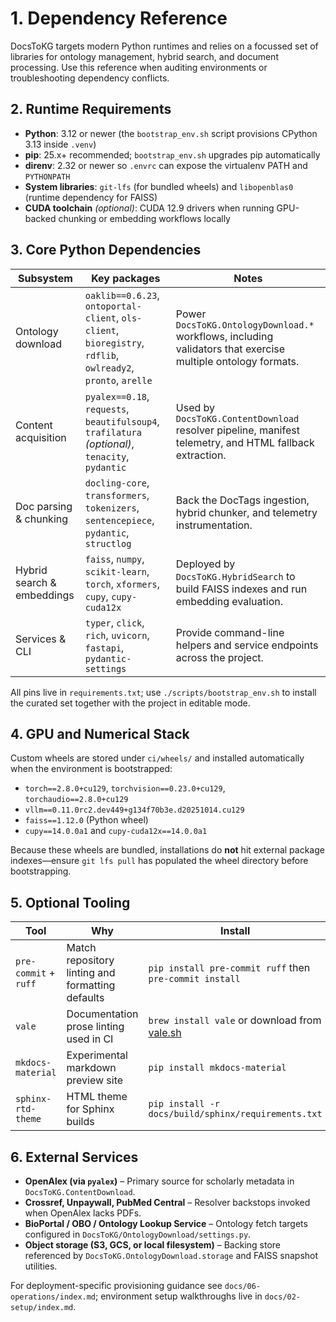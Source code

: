 # 1. Dependency Reference

DocsToKG targets modern Python runtimes and relies on a focussed set of libraries for
ontology management, hybrid search, and document processing. Use this reference when
auditing environments or troubleshooting dependency conflicts.

## 2. Runtime Requirements

- **Python**: 3.12 or newer (the `bootstrap_env.sh` script provisions CPython 3.13 inside `.venv`)
- **pip**: 25.x+ recommended; `bootstrap_env.sh` upgrades pip automatically
- **direnv**: 2.32 or newer so `.envrc` can expose the virtualenv PATH and `PYTHONPATH`
- **System libraries**: `git-lfs` (for bundled wheels) and `libopenblas0` (runtime dependency for FAISS)
- **CUDA toolchain** *(optional)*: CUDA 12.9 drivers when running GPU-backed chunking or embedding workflows locally

## 3. Core Python Dependencies

| Subsystem | Key packages | Notes |
|-----------|--------------|-------|
| Ontology download | `oaklib==0.6.23`, `ontoportal-client`, `ols-client`, `bioregistry`, `rdflib`, `owlready2`, `pronto`, `arelle` | Power `DocsToKG.OntologyDownload.*` workflows, including validators that exercise multiple ontology formats. |
| Content acquisition | `pyalex==0.18`, `requests`, `beautifulsoup4`, `trafilatura` *(optional)*, `tenacity`, `pydantic` | Used by `DocsToKG.ContentDownload` resolver pipeline, manifest telemetry, and HTML fallback extraction. |
| Doc parsing & chunking | `docling-core`, `transformers`, `tokenizers`, `sentencepiece`, `pydantic`, `structlog` | Back the DocTags ingestion, hybrid chunker, and telemetry instrumentation. |
| Hybrid search & embeddings | `faiss`, `numpy`, `scikit-learn`, `torch`, `xformers`, `cupy`, `cupy-cuda12x` | Deployed by `DocsToKG.HybridSearch` to build FAISS indexes and run embedding evaluation. |
| Services & CLI | `typer`, `click`, `rich`, `uvicorn`, `fastapi`, `pydantic-settings` | Provide command-line helpers and service endpoints across the project. |

All pins live in `requirements.txt`; use `./scripts/bootstrap_env.sh` to install the curated set together with the project in editable mode.

## 4. GPU and Numerical Stack

Custom wheels are stored under `ci/wheels/` and installed automatically when the environment is bootstrapped:

- `torch==2.8.0+cu129`, `torchvision==0.23.0+cu129`, `torchaudio==2.8.0+cu129`
- `vllm==0.11.0rc2.dev449+g134f70b3e.d20251014.cu129`
- `faiss==1.12.0` (Python wheel)
- `cupy==14.0.0a1` and `cupy-cuda12x==14.0.0a1`

Because these wheels are bundled, installations do **not** hit external package indexes—ensure `git lfs pull` has populated the wheel directory before bootstrapping.

## 5. Optional Tooling

| Tool | Why | Install |
|------|-----|---------|
| `pre-commit` + `ruff` | Match repository linting and formatting defaults | `pip install pre-commit ruff` then `pre-commit install` |
| `vale` | Documentation prose linting used in CI | `brew install vale` or download from [vale.sh](https://vale.sh) |
| `mkdocs-material` | Experimental markdown preview site | `pip install mkdocs-material` |
| `sphinx-rtd-theme` | HTML theme for Sphinx builds | `pip install -r docs/build/sphinx/requirements.txt` |

## 6. External Services

- **OpenAlex (via `pyalex`)** – Primary source for scholarly metadata in `DocsToKG.ContentDownload`.
- **Crossref, Unpaywall, PubMed Central** – Resolver backstops invoked when OpenAlex lacks PDFs.
- **BioPortal / OBO / Ontology Lookup Service** – Ontology fetch targets configured in `DocsToKG/OntologyDownload/settings.py`.
- **Object storage (S3, GCS, or local filesystem)** – Backing store referenced by `DocsToKG.OntologyDownload.storage` and FAISS snapshot utilities.

For deployment-specific provisioning guidance see `docs/06-operations/index.md`; environment setup walkthroughs live in `docs/02-setup/index.md`.
